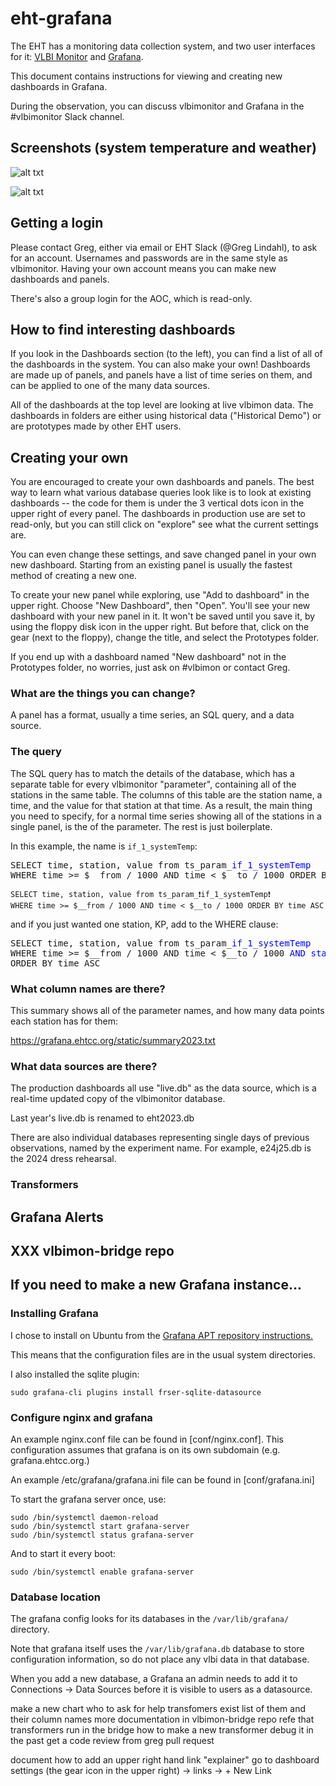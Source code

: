 # eht-grafana

The EHT has a monitoring data collection system, and two user interfaces
for it: [VLBI Monitor](https://vlbimon1.science.ru.nl/) and
[Grafana](https://grafana.ehtcc.org/).

This document contains instructions for viewing and creating new
dashboards in Grafana.

During the observation, you can discuss vlbimonitor and Grafana in
the #vlbimonitor Slack channel.

## Screenshots (system temperature and weather)

![alt txt](https://grafana.ehtcc.orgstatic/grafana-system-temp.png)

![alt txt](https://grafana.ehtcc.orgstatic/grafana-weather.png)

## Getting a login

Please contact Greg, either via email or EHT Slack (@Greg Lindahl), to ask
for an account. Usernames and passwords are in the same style as
vlbimonitor. Having your own account means you can make new dashboards and
panels.

There's also a group login for the AOC, which is read-only.

## How to find interesting dashboards

If you look in the Dashboards section (to the left), you can find a
list of all of the dashboards in the system. You can also make your
own! Dashboards are made up of panels, and panels have a list of time
series on them, and can be applied to one of the many data sources.

All of the dashboards at the top level are looking at live vlbimon
data. The dashboards in folders are either using historical data
("Historical Demo") or are prototypes made by other EHT users.

## Creating your own

You are encouraged to create your own dashboards and panels. The best
way to learn what various database queries look like is to look at
existing dashboards -- the code for them is under the 3 vertical dots
icon in the upper right of every panel. The dashboards in production
use are set to read-only, but you can still click on "explore"
see what the current settings are.

You can even change these settings, and save changed panel in your own
new dashboard. Starting from an existing panel is usually the fastest
method of creating a new one.

To create your new panel while exploring, use "Add to dashboard" in
the upper right. Choose "New Dashboard", then "Open". You'll see your
new dashboard with your new panel in it. It won't be saved until you
save it, by using the floppy disk icon in the upper right. But before
that, click on the gear (next to the floppy), change the title, and
select the Prototypes folder.

If you end up with a dashboard named "New dashboard" not in the
Prototypes folder, no worries, just ask on #vlbimon or contact
Greg.

### What are the things you can change?

A panel has a format, usually a time series, an SQL query, and a data
source.

### The query

The SQL query has to match the details of the database, which has a
separate table for every vlbimonitor "parameter", containing all of the stations
in the same table. The columns of this table are the station name, a
time, and the value for that station at that time. As a result, the
main thing you need to specify, for a normal time series showing all
of the stations in a single panel, is the of the parameter. The
rest is just boilerplate.

In this example, the name is `if_1_systemTemp`:

<pre>
SELECT time, station, value from ts_param_<span style="color:blue">if_1_systemTemp</span>
WHERE time >= $__from / 1000 AND time < $__to / 1000 ORDER BY time ASC
</pre>

```text
SELECT time, station, value from ts_param_❗if_1_systemTemp❗
WHERE time >= $__from / 1000 AND time < $__to / 1000 ORDER BY time ASC
```

and if you just wanted one station, KP, add to the WHERE clause:

<pre>
SELECT time, station, value from ts_param_<span style="color:blue">if_1_systemTemp</span>
WHERE time >= $__from / 1000 AND time < $__to / 1000 <span style="color:blue">AND station = 'KP'</span>
ORDER BY time ASC
</pre>



### What column names are there?

This summary shows all of the parameter names, and how many data points
each station has for them:

https://grafana.ehtcc.org/static/summary2023.txt

### What data sources are there?

The production dashboards all use "live.db" as the data source,
which is a real-time updated copy of the vlbimonitor database.

Last year's live.db is renamed to eht2023.db

There are also individual databases representing single days of
previous observations, named by the experiment name. For example,
e24j25.db is the 2024 dress rehearsal.

### Transformers


## Grafana Alerts


## XXX vlbimon-bridge repo


## If you need to make a new Grafana instance...

### Installing Grafana

I chose to install on Ubuntu from the
[Grafana APT repository instructions.](https://grafana.com/docs/grafana/latest/setup-grafana/installation/debian/#install-from-apt-repository)

This means that the configuration files are in the usual system directories.

I also installed the sqlite plugin:

```
sudo grafana-cli plugins install frser-sqlite-datasource
```

### Configure nginx and grafana

An example nginx.conf file can be found in [conf/nginx.conf]. This configuration
assumes that grafana is on its own subdomain (e.g. grafana.ehtcc.org.)

An example /etc/grafana/grafana.ini file can be found in [conf/grafana.ini]

To start the grafana server once, use:

```
sudo /bin/systemctl daemon-reload
sudo /bin/systemctl start grafana-server
sudo /bin/systemctl status grafana-server
```

And to start it every boot:

```
sudo /bin/systemctl enable grafana-server
```

### Database location

The grafana config looks for its databases in the `/var/lib/grafana/` directory.

Note that grafana itself uses the `/var/lib/grafana.db` database to
store configuration information, so do not place any vlbi data in that
database.

When you add a new database, a Grafana an admin needs to add it to
Connections -> Data Sources before it is visible to users as a datasource.

  make a new chart
  who to ask for help
transfomers exist
  list of them and their column names
  more documentation in vlbimon-bridge repo
  refe
  that transformers run in the bridge
  how to make a new transformer
    debug it in the past
	get a code review from greg
	pull request

document how to add an upper right hand link "explainer"
  go to dashboard
  settings (the gear icon in the upper right) -> links -> + New Link
